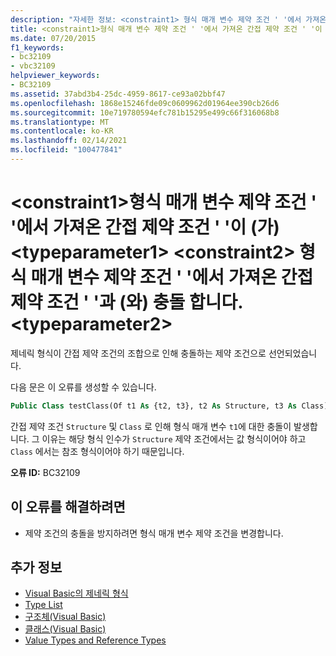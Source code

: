 ```yaml
---
description: "자세한 정보: <constraint1> 형식 매개 변수 제약 조건 ' '에서 가져온 간접 제약 조건 ' '이 (가) <typeparameter1> <constraint2> 형식 매개 변수 제약 조건 ' '에서 가져온 간접 제약 조건 ' '과 (와) 충돌 합니다. <typeparameter2>"
title: <constraint1>형식 매개 변수 제약 조건 ' '에서 가져온 간접 제약 조건 ' '이 (가) <typeparameter1> <constraint2> 형식 매개 변수 제약 조건 ' '에서 가져온 간접 제약 조건 ' '과 (와) 충돌 합니다. <typeparameter2>
ms.date: 07/20/2015
f1_keywords:
- bc32109
- vbc32109
helpviewer_keywords:
- BC32109
ms.assetid: 37abd3b4-25dc-4959-8617-ce93a02bbf47
ms.openlocfilehash: 1868e15246fde09c0609962d01964ee390cb26d6
ms.sourcegitcommit: 10e719780594efc781b15295e499c66f316068b8
ms.translationtype: MT
ms.contentlocale: ko-KR
ms.lasthandoff: 02/14/2021
ms.locfileid: "100477841"
---
```

# <a name="indirect-constraint-constraint1-obtained-from-the-type-parameter-constraint-typeparameter1-conflicts-with-the-indirect-constraint-constraint2-obtained-from-the-type-parameter-constraint-typeparameter2"></a>\<constraint1>형식 매개 변수 제약 조건 ' '에서 가져온 간접 제약 조건 ' '이 (가) \<typeparameter1> \<constraint2> 형식 매개 변수 제약 조건 ' '에서 가져온 간접 제약 조건 ' '과 (와) 충돌 합니다. \<typeparameter2>

제네릭 형식이 간접 제약 조건의 조합으로 인해 충돌하는 제약 조건으로 선언되었습니다.  
  
 다음 문은 이 오류를 생성할 수 있습니다.  
  
```vb  
Public Class testClass(Of t1 As {t2, t3}, t2 As Structure, t3 As Class)  
```  
  
 간접 제약 조건 `Structure` 및 `Class` 로 인해 형식 매개 변수 `t1`에 대한 충돌이 발생합니다. 그 이유는 해당 형식 인수가 `Structure` 제약 조건에서는 값 형식이어야 하고 `Class` 에서는 참조 형식이어야 하기 때문입니다.  
  
 **오류 ID:** BC32109  
  
## <a name="to-correct-this-error"></a>이 오류를 해결하려면  
  
- 제약 조건의 충돌을 방지하려면 형식 매개 변수 제약 조건을 변경합니다.  
  
## <a name="see-also"></a>추가 정보

- [Visual Basic의 제네릭 형식](../programming-guide/language-features/data-types/generic-types.md)
- [Type List](../language-reference/statements/type-list.md)
- [구조체(Visual Basic)](../language-reference/statements/structure-statement.md)
- [클래스(Visual Basic)](../language-reference/statements/class-statement.md)
- [Value Types and Reference Types](../programming-guide/language-features/data-types/value-types-and-reference-types.md)

